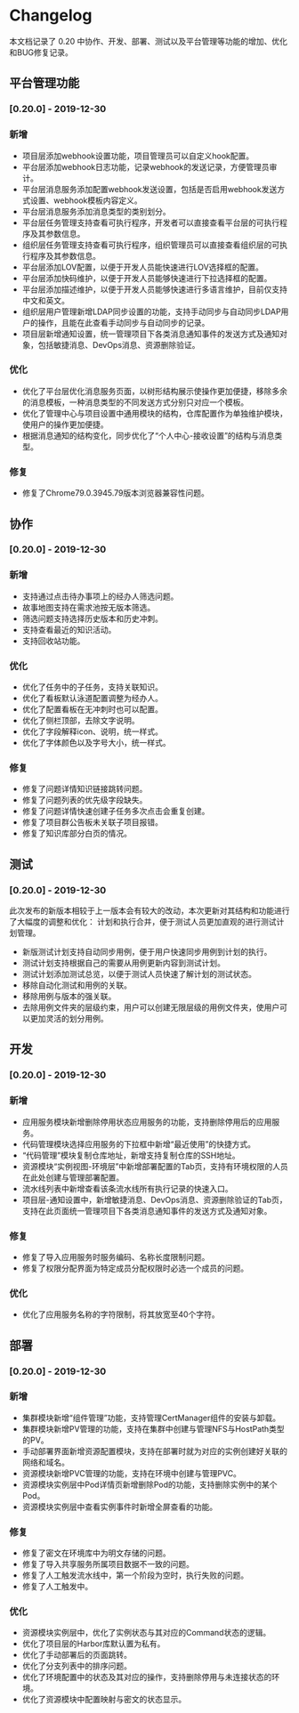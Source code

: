 # Changelog

本文档记录了 0.20 中协作、开发、部署、测试以及平台管理等功能的增加、优化和BUG修复记录。

## 平台管理功能

### [0.20.0] - 2019-12-30

### 新增

- 项目层添加webhook设置功能，项目管理员可以自定义hook配置。
- 平台层添加webhook日志功能，记录webhook的发送记录，方便管理员审计。
- 平台层消息服务添加配置webhook发送设置，包括是否启用webhook发送方式设置、webhook模板内容定义。
- 平台层消息服务添加消息类型的类别划分。
- 平台层任务管理支持查看可执行程序，开发者可以直接查看平台层的可执行程序及其参数信息。
- 组织层任务管理支持查看可执行程序，组织管理员可以直接查看组织层的可执行程序及其参数信息。
- 平台层添加LOV配置，以便于开发人员能快速进行LOV选择框的配置。
- 平台层添加快码维护，以便于开发人员能够快速进行下拉选择框的配置。
- 平台层添加描述维护，以便于开发人员能够快速进行多语言维护，目前仅支持中文和英文。
- 组织层用户管理新增LDAP同步设置的功能，支持手动同步与自动同步LDAP用户的操作，且能在此查看手动同步与自动同步的记录。
- 项目层新增通知设置，统一管理项目下各类消息通知事件的发送方式及通知对象，包括敏捷消息、DevOps消息、资源删除验证。

### 优化
- 优化了平台层优化消息服务页面，以树形结构展示使操作更加便捷，移除多余的消息模板，一种消息类型的不同发送方式分别只对应一个模板。
- 优化了管理中心与项目设置中通用模块的结构，仓库配置作为单独维护模块，使用户的操作更加便捷。
- 根据消息通知的结构变化，同步优化了“个人中心-接收设置”的结构与消息类型。

### 修复
- 修复了Chrome79.0.3945.79版本浏览器兼容性问题。

## 协作

### [0.20.0] - 2019-12-30

### 新增
- 支持通过点击待办事项上的经办人筛选问题。
- 故事地图支持在需求池按无版本筛选。
- 筛选问题支持选择历史版本和历史冲刺。
- 支持查看最近的知识活动。
- 支持回收站功能。

### 优化
- 优化了任务中的子任务，支持关联知识。
- 优化了看板默认泳道配置调整为经办人。
- 优化了配置看板在无冲刺时也可以配置。
- 优化了侧栏顶部，去除文字说明。
- 优化了字段解释icon、说明，统一样式。
- 优化了字体颜色以及字号大小，统一样式。


### 修复
- 修复了问题详情知识链接跳转问题。
- 修复了问题列表的优先级字段缺失。
- 修复了问题详情快速创建子任务多次点击会重复创建。
- 修复了项目群公告板未关联子项目报错。
- 修复了知识库部分白页的情况。

## 测试

### [0.20.0] - 2019-12-30

此次发布的新版本相较于上一版本会有较大的改动，本次更新对其结构和功能进行了大幅度的调整和优化：
计划和执行合并，便于测试人员更加直观的进行测试计划管理。
- 新版测试计划支持自动同步用例，便于用户快速同步用例到计划的执行。
- 测试计划支持根据自己的需要从用例更新内容到测试计划。
- 测试计划添加测试总览，以便于测试人员快速了解计划的测试状态。
- 移除自动化测试和用例的关联。
- 移除用例与版本的强关联。
- 去除用例文件夹的层级约束，用户可以创建无限层级的用例文件夹，使用户可以更加灵活的划分用例。

## 开发

### [0.20.0] - 2019-12-30

### 新增
- 应用服务模块新增删除停用状态应用服务的功能，支持删除停用后的应用服务。
- 代码管理模块选择应用服务的下拉框中新增“最近使用”的快捷方式。
-  “代码管理”模块复制仓库地址，新增支持复制仓库的SSH地址。
- 资源模块“实例视图-环境层”中新增部署配置的Tab页，支持有环境权限的人员在此处创建与管理部署配置。
- 流水线列表中新增查看该条流水线所有执行记录的快速入口。
- 项目层-通知设置中，新增敏捷消息、DevOps消息、资源删除验证的Tab页，支持在此页面统一管理项目下各类消息通知事件的发送方式及通知对象。

### 修复
- 修复了导入应用服务时服务编码、名称长度限制问题。
- 修复了权限分配界面为特定成员分配权限时必选一个成员的问题。

### 优化
- 优化了应用服务名称的字符限制，将其放宽至40个字符。 

## 部署

### [0.20.0] - 2019-12-30

### 新增
- 集群模块新增“组件管理”功能，支持管理CertManager组件的安装与卸载。
- 集群模块新增PV管理的功能，支持在集群中创建与管理NFS与HostPath类型的PV。
- 手动部署界面新增资源配置模块，支持在部署时就为对应的实例创建好关联的网络和域名。
- 资源模块新增PVC管理的功能，支持在环境中创建与管理PVC。
- 资源模块实例层中Pod详情页新增删除Pod的功能，支持删除实例中的某个Pod。
- 资源模块实例层中查看实例事件时新增全屏查看的功能。

### 修复
- 修复了密文在环境库中为明文存储的问题。
- 修复了导入共享服务所属项目数据不一致的问题。
- 修复了人工触发流水线中，第一个阶段为空时，执行失败的问题。
- 修复了人工触发中。

### 优化
- 资源模块实例层中，优化了实例状态与其对应的Command状态的逻辑。
- 优化了项目层的Harbor库默认置为私有。
- 优化了手动部署后的页面跳转。
- 优化了分支列表中的排序问题。
- 优化了环境配置中的状态及其对应的操作，支持删除停用与未连接状态的环境。
- 优化了资源模块中配置映射与密文的状态显示。



